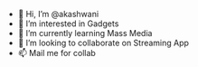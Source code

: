 - 👋 Hi, I’m @akashwani
- 👀 I’m interested in Gadgets
- 🌱 I’m currently learning Mass Media
- 💞️ I’m looking to collaborate on Streaming App
- 📫 Mail me for collab

<!---
akashwani/akashwani is a ✨ special ✨ repository because its `README.md` (this file) appears on your GitHub profile.
You can click the Preview link to take a look at your changes.
--->
